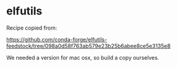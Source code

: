 # elfutils

Recipe copied from:

https://github.com/conda-forge/elfutils-feedstock/tree/098a0d58f763ab579e23b25b6abee8ce5e3135e8

We needed a version for mac osx, so build a copy ourselves.
